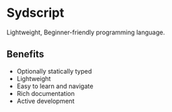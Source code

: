 # Sydscript
Lightweight, Beginner-friendly programming language.

## Benefits
- Optionally statically typed
- Lightweight
- Easy to learn and navigate
- Rich documentation
- Active development
